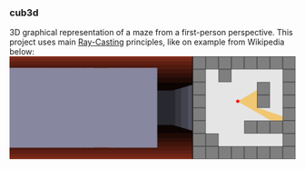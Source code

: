 ### cub3d
3D graphical representation of a maze from a first-person perspective.
This project uses main [Ray-Casting](https://ru.wikipedia.org/wiki/Ray_casting) principles, like on example from Wikipedia below:<br />
![](https://github.com/sinyana383/cub3d/blob/main/Example%20of%20Ray-casting.gif)

